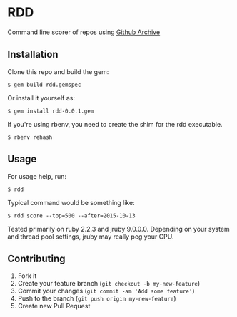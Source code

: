 # RDD

Command line scorer of repos using [Github Archive](https://www.githubarchive.org/)

## Installation

Clone this repo and build the gem:

    $ gem build rdd.gemspec

Or install it yourself as:

    $ gem install rdd-0.0.1.gem

If you're using rbenv, you need to create the shim for the rdd executable.

    $ rbenv rehash

## Usage

For usage help, run:
    
    $ rdd

Typical command would be something like:

    $ rdd score --top=500 --after=2015-10-13

Tested primarily on ruby 2.2.3 and jruby 9.0.0.0. Depending on your system and thread pool settings, jruby may really peg your CPU.

## Contributing

1. Fork it
2. Create your feature branch (`git checkout -b my-new-feature`)
3. Commit your changes (`git commit -am 'Add some feature'`)
4. Push to the branch (`git push origin my-new-feature`)
5. Create new Pull Request
